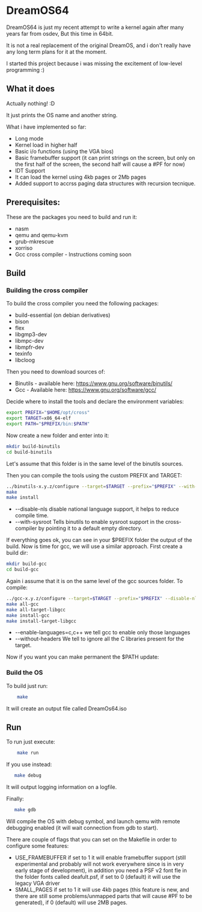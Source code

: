 # DreamOS64

DreamOS64 is just my recent attempt to write a kernel again after many years far from osdev, 
But this time in 64bit.

It is not a real replacement of the original DreamOS, and i don't really have any long term plans for it at the moment.

I started this project because i was missing the excitement of low-level programming :) 

## What it does

Actually nothing! :D 

It just prints the OS name and another string. 

What i have implemented so far:

* Long mode 
* Kernel load in higher half
* Basic i/o functions (using the VGA bios)
* Basic framebuffer support (it can print strings on the screen, but only on the first half of the screen, the second half will cause a #PF for now) 
* IDT Support
* It can load the kernel using 4kb pages or 2Mb pages
* Added support to accrss paging data structures with recursion tecnique. 


## Prerequisites: 

These are the packages you need to build and run it: 

* nasm
* qemu and qemu-kvm
* grub-mkrescue
* xorriso
* Gcc cross compiler - Instructions coming soon

## Build
### Building the cross compiler

To build the cross compiler you need the following packages:

* build-essential (on debian derivatives)
* bison
* flex
* libgmp3-dev
* libmpc-dev
* libmpfr-dev
* texinfo
* libcloog 

Then you need to download sources of: 
* Binutils - available here: https://www.gnu.org/software/binutils/
* Gcc - Available here: https://www.gnu.org/software/gcc/

Decide where to install the tools and declare the environment variables: 

```bash
export PREFIX="$HOME/opt/cross"
export TARGET=x86_64-elf
export PATH="$PREFIX/bin:$PATH"
```

Now create a new folder and enter into it: 

```bash
mkdir build-binutils
cd build-binutils
```

Let's assume that this folder is in the same level of the binutils sources.

Then you can compile the tools using the custom PREFIX and TARGET: 

```bash
../binutils-x.y.z/configure --target=$TARGET --prefix="$PREFIX" --with-sysroot --disable-nls --disable-werror
make
make install
```

* --disable-nls disable national language support, it helps to reduce compile time.
* --with-sysroot Tells binutils to enable sysroot support in the cross-compiler by pointing it to a default empty directory.

If everything goes ok, you can see in your $PREFIX folder the output of the build.
Now is time for gcc, we will use a similar approach. First create a build dir: 
```bash
mkdir build-gcc
cd build-gcc
```

Again i assume that it is on the same level of the gcc sources folder. 
To compile: 

```bash
../gcc-x.y.z/configure --target=$TARGET --prefix="$PREFIX" --disable-nls --enable-languages=c,c++ --without-headers
make all-gcc
make all-target-libgcc
make install-gcc
make install-target-libgcc
```

* --enable-languages=c,c++ we tell gcc to enable only those languages
* --without-headers We tell to ignore all the C libraries present for the target.

Now if you want you can make permanent the $PATH update:


### Build the OS 
To build just run: 

```bash
    make
```

It will create an output file called DreamOs64.iso

## Run

To run just execute: 
```bash
    make run
```

If you use instead:
```bash
   make debug
```

It will output logging information on a logfile.

Finally:
```bash
   make gdb
```
Will compile the OS with debug symbol, and launch qemu with remote debugging enabled (it will wait connection from gdb to start).

There are couple of flags that you can set on the Makefile in order to configure some features: 

* USE_FRAMEBUFFER if set to 1 it will enable framebuffer support (still experimental and probably will not work everywhere since is in very early stage of development), in addition you need a PSF v2 font fle in the folder fonts called deafult.psf, if set to 0 (default) it will use the legacy VGA driver
* SMALL_PAGES if set to 1 it will use 4kb pages (this feature is new, and there are still some problems/unmapped parts that will cause #PF to be generated), if 0 (default) will use 2MB pages. 





